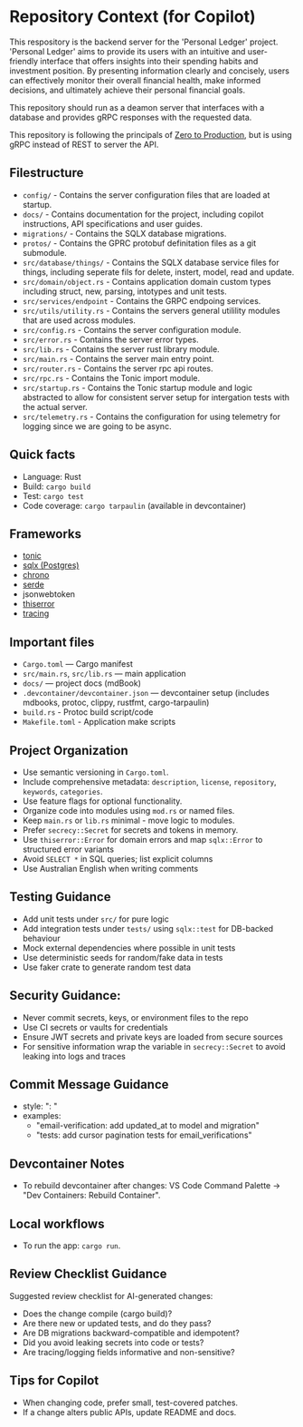 # Repository Context (for Copilot)

This respository is the backend server for the 'Personal Ledger' project. 'Personal Ledger' aims to provide its users with an intuitive and user-friendly interface that offers insights into their spending habits and investment position. By presenting information clearly and concisely, users can effectively monitor their overall financial health, make informed decisions, and ultimately achieve their personal financial goals.

This repository should run as a deamon server that interfaces with a database and provides gRPC responses with the requested data.

This repository is following the principals of [Zero to Production](https://github.com/LukeMathWalker/zero-to-production), but is using gRPC instead of REST to server the API.

## Filestructure

- `config/` - Contains the server configuration files that are loaded at startup.
- `docs/` - Contains documentation for the project, including copilot instructions, API specifications and user guides.
- `migrations/` - Contains the SQLX database migrations.
- `protos/` - Contains the GPRC protobuf definitation files as a git submodule.
- `src/database/things/` - Contains the SQLX database service files for things, including seperate fils for delete, instert, model, read and update.
- `src/domain/object.rs` - Contains application domain custom types including struct, new, parsing, intotypes and unit tests.
- `src/services/endpoint` - Contains the GRPC endpoing services.
- `src/utils/utility.rs` - Contains the servers general utilility modules that are used across modules.
- `src/config.rs` - Contains the server configuration module.
- `src/error.rs` - Contains the server error types.
- `src/lib.rs` - Contains the server rust library module.
- `src/main.rs` - Contains the server main entry point.
- `src/router.rs` - Contains the server rpc api routes.
- `src/rpc.rs` - Contains the Tonic import module.
- `src/startup.rs` - Contains the Tonic startup module and logic abstracted to allow for consistent server setup for intergation tests with the actual server.
- `src/telemetry.rs` - Contains the configuration for using telemetry for logging since we are going to be async.


## Quick facts

- Language: Rust
- Build: `cargo build`
- Test: `cargo test`
- Code coverage: `cargo tarpaulin` (available in devcontainer)

## Frameworks

  - [tonic](https://github.com/hyperium/tonic)
  - [sqlx (Postgres)](https://github.com/launchbadge/sqlx)
  - [chrono](https://docs.rs/chrono/latest/chrono/)
  - [serde](https://serde.rs/)
  - jsonwebtoken
  - [thiserror](https://docs.rs/thiserror/latest/thiserror/)
  - [tracing](https://docs.rs/tracing/latest/tracing/)


## Important files

- `Cargo.toml` — Cargo manifest
- `src/main.rs`, `src/lib.rs` — main application
- `docs/` — project docs (mdBook)
- `.devcontainer/devcontainer.json` — devcontainer setup (includes mdbooks, protoc, clippy, rustfmt, cargo-tarpaulin)
- `build.rs` - Protoc build script/code
- `Makefile.toml` - Application make scripts


## Project Organization

- Use semantic versioning in `Cargo.toml`.
- Include comprehensive metadata: `description`, `license`, `repository`, `keywords`, `categories`.
- Use feature flags for optional functionality.
- Organize code into modules using `mod.rs` or named files.
- Keep `main.rs` or `lib.rs` minimal - move logic to modules.
- Prefer `secrecy::Secret` for secrets and tokens in memory.
- Use `thiserror::Error` for domain errors and map `sqlx::Error` to structured error variants
- Avoid `SELECT *` in SQL queries; list explicit columns
- Use Australian English when writing comments


## Testing Guidance

- Add unit tests under `src/` for pure logic
- Add integration tests under `tests/` using `sqlx::test` for DB-backed
  behaviour
- Mock external dependencies where possible in unit tests
- Use deterministic seeds for random/fake data in tests
- Use faker crate to generate random test data


## Security Guidance:

- Never commit secrets, keys, or environment files to the repo
- Use CI secrets or vaults for credentials
- Ensure JWT secrets and private keys are loaded from secure sources
- For sensitive information wrap the variable in `secrecy::Secret` to avoid leaking into logs and traces


## Commit Message Guidance

- style: "<area>: <short description>"
- examples:
    - "email-verification: add updated_at to model and migration"
    - "tests: add cursor pagination tests for email_verifications"


## Devcontainer Notes

- To rebuild devcontainer after changes: VS Code Command Palette → "Dev Containers: Rebuild Container".


## Local workflows

- To run the app: `cargo run`.


## Review Checklist Guidance

Suggested review checklist for AI-generated changes:
  - Does the change compile (cargo build)?
  - Are there new or updated tests, and do they pass?
  - Are DB migrations backward-compatible and idempotent?
  - Did you avoid leaking secrets into code or tests?
  - Are tracing/logging fields informative and non-sensitive?


## Tips for Copilot

- When changing code, prefer small, test-covered patches.
- If a change alters public APIs, update README and docs.

